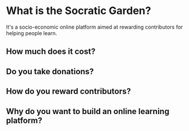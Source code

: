 # What is the Socratic Garden?

It's a socio-economic online platform aimed at rewarding contributors for helping people learn.

## How much does it cost?

## Do you take donations?

## How do you reward contributors?

## Why do you want to build an online learning platform?
